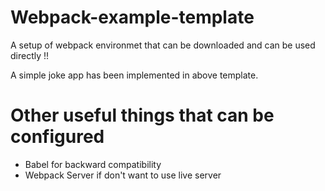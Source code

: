 # Webpack-example-template

<p>A setup of webpack environmet that can be downloaded and can be used directly !!</p>
<p>A simple joke app has been implemented in above template.</p>

<h1>Other useful things that can be configured</h1>
<ul>
  <li>Babel for backward compatibility</li>
  <li>Webpack Server if don't want to use live server</li>
</ul>

